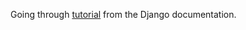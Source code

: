 Going through [tutorial](https://docs.djangoproject.com/en/3.0/intro/) from the Django documentation.
